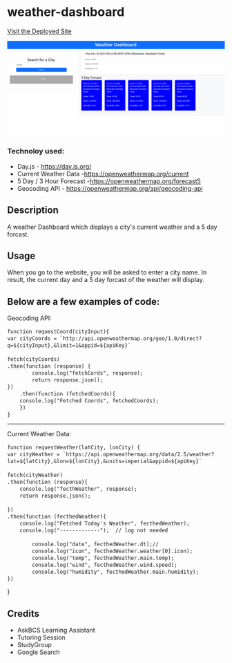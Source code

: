 # weather-dashboard

[Visit the Deployed Site](https://azurek17.github.io/weather-dashboard/)

![weatherdashboard](Screenshot.png)

### Technoloy used:
* Day.js - https://day.js.org/
* Current Weather Data -https://openweathermap.org/current
* 5 Day / 3 Hour Forecast -https://openweathermap.org/forecast5
* Geocoding API - https://openweathermap.org/api/geocoding-api

## Description

A weather Dashboard which displays a city's current weather and a 5 day forcast.

## Usage
When you go to the website, you will be asked to enter a city name. In result, the current day and a 5 day forcast of the weather will display.

Below are a few examples of code:
 -------------------------------
 Geocoding API:

    function requestCoord(cityInput){
    var cityCoords = `http://api.openweathermap.org/geo/1.0/direct?q=${cityInput},&limit=1&appid=${apiKey}`
    
    fetch(cityCoords)
    .then(function (response) {
            console.log("fetchCords", response);
            return response.json();
    })
        .then(function (fetchedCoords){
        console.log("Fetched Coords", fetchedCoords);
        })
    }

-------------------------------

Current Weather Data:


    function requestWeather(latCity, lonCity) {
    var cityWeather = `https://api.openweathermap.org/data/2.5/weather?lat=${latCity},&lon=${lonCity},&units=imperial&appid=${apiKey}`

    fetch(cityWeather)
    .then(function (response){
        console.log("fecthWeather", response);
        return response.json();
        
    })
    .then(function (fecthedWeather){
        console.log("Fetched Today's Weather", fecthedWeather);
        console.log("-------------");  // log not needed
       
            console.log("date", fecthedWeather.dt);//
            console.log("icon", fecthedWeather.weather[0].icon);
            console.log("temp", fecthedWeather.main.temp);
            console.log("wind", fecthedWeather.wind.speed);
            console.log("humidity", fecthedWeather.main.humidity);
    })
}


## Credits
* AskBCS Learning Assistant
* Tutoring Session
* StudyGroup
* Google Search